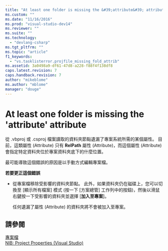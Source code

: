 ```yaml
---
title: "At least one folder is missing the &#39;attribute&#39; attribute | Microsoft Docs"
ms.custom: ""
ms.date: "11/16/2016"
ms.prod: "visual-studio-dev14"
ms.reviewer: ""
ms.suite: ""
ms.technology: 
  - "devlang-csharp"
ms.tgt_pltfrm: ""
ms.topic: "article"
f1_keywords: 
  - "vs.tasklisterror.projfile_missing_fold_attrib"
ms.assetid: 3a0498a9-df61-47d8-a228-f88f4f138df8
caps.latest.revision: 7
caps.handback.revision: 7
author: "mikeblome"
ms.author: "mblome"
manager: "douge"
---
```

# At least one folder is missing the &#39;attribute&#39; attribute
從 .vbproj 或 .csproj 檔案讀取的資料夾節點遺漏了專案系統所需的某個屬性。  目前，這類屬性 \(Attribute\) 只有 **RelPath** 屬性 \(Attribute\)，而這個屬性 \(Attribute\) 會指定特定資料夾位於專案資料夾底下的什麼位置。  
  
 最可能導致這個錯誤的原因是以手動方式編輯專案檔。  
  
 **若要更正這個錯誤**  
  
-   從專案檔移除受影響的資料夾節點。  此外，如果資料夾仍在磁碟上，您可以切換至 \[顯示所有檔案\] 模式 \(按一下 \[方案總管\] 工作列中的按鈕\)，然後以滑鼠右鍵按一下受影響的資料夾並選擇 \[**加入至專案**\]。  
  
     任何遺漏了屬性 \(Attribute\) 的資料夾將不會被加入至專案。  
  
## 請參閱  
 [專案檔](/visual-cpp/ide/project-files)   
 [NIB: Project Properties \(Visual Studio\)](http://msdn.microsoft.com/zh-tw/eb4c97ed-f667-4850-98d0-6e2a4d21bbca)